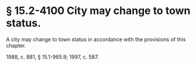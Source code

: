 # § 15.2-4100 City may change to town status.

<p>A city may change to town status in accordance with the provisions of this chapter.</p><p>1988, c. 881, § 15.1-965.9; 1997, c. 587.</p>
